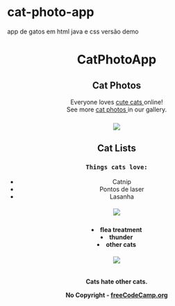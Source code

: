 # cat-photo-app
app de gatos  em html java e css versão demo

<!DOCTYPE html>
<html lang="en">
    <meta charset="UTF-8">
    <meta name="viewport" content="width=device-width, initial-scale=1.0">
    <title>Document</title>







<head>
<header>
<h1>         
CatPhotoApp
</h1>
<h2>    Cat Photos
</h2>
<p1>        Everyone loves          
 <a href="https://cdn.freecodecamp.org/curriculum/cat-photo-app/running-cats.jpg" > cute cats </a>
 </p1>online! 
<p2>
 <br>
See more <a href="https://freecatphotoapp.com">cat photos </a>
</p2> in our gallery.
</head>

<h3> 
  <img src="c:\Users\ANISIO\Downloads\cat.jpg"
</h3>


<h2>
Cat Lists


</h2> 


<h3>

    Things cats love:

</h3>
    
<ul>
    <li>Catnip</li>
    <li>Pontos de laser</li>
    <li>Lasanha</li>
</ul>

<h5>
<img src="c:\Users\ANISIO\Downloads\lasagna.jpg"
</h5>



<h4>
<u2>
    <li>flea treatment</li>
    <li>thunder </li>
    <li>other cats</li>
</u2>
</h4>

<h6>
<img src="c:\Users\ANISIO\Downloads\cats.jpg
"
</h6>


<h4


   <p> Cats hate other cats.</p>



   No Copyright - <a href="https://www.freecodecamp.org/">freeCodeCamp.org </a>





<body>


</body>


</html>                     














